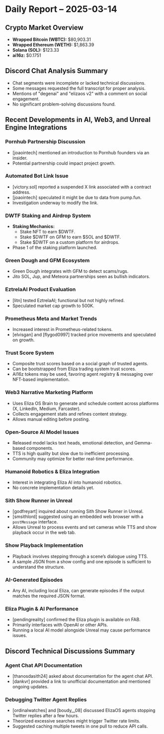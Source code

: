 # Daily Report – 2025-03-14

## Crypto Market Overview

- **Wrapped Bitcoin (WBTC):** $80,903.31
- **Wrapped Ethereum (WETH):** $1,863.39
- **Solana (SOL):** $123.33
- **ai16z:** $0.1751

## Discord Chat Analysis Summary

- Chat segments were incomplete or lacked technical discussions.
- Some messages requested the full transcript for proper analysis.
- Mentions of "degenai" and "elizaos v2" with a comment on social engagement.
- No significant problem-solving discussions found.

## Recent Developments in AI, Web3, and Unreal Engine Integrations

### Pornhub Partnership Discussion

- [joaointech] mentioned an introduction to Pornhub founders via an insider.
- Potential partnership could impact project growth.

### Automated Bot Link Issue

- [victory.sol] reported a suspended X link associated with a contract address.
- [joaointech] speculated it might be due to data from pump.fun.
- Investigation underway to modify the link.

### DWTF Staking and Airdrop System

- **Staking Mechanics:**
  - Stake NFT to earn $DWTF.
  - Stake $DWTF on GFM to earn $SOL and $DWTF.
  - Stake $DWTF on a custom platform for airdrops.
- Phase 1 of the staking platform launched.

### Green Dough and GFM Ecosystem

- Green Dough integrates with GFM to detect scams/rugs.
- Jito SOL, Jup, and Meteora partnerships seen as bullish indicators.

### EztrelaAI Product Evaluation

- [litn] tested EztrelaAI; functional but not highly refined.
- Speculated market cap growth to 500K.

### Prometheus Meta and Market Trends

- Increased interest in Prometheus-related tokens.
- [elvisgan] and [flygod0997] tracked price movements and speculated on growth.

### Trust Score System

- Composite trust scores based on a social graph of trusted agents.
- Can be bootstrapped from Eliza trading system trust scores.
- AI16z tokens may be used, favoring agent registry & messaging over NFT-based implementation.

### Web3 Narrative Marketing Platform

- Uses Eliza OS Brain to generate and schedule content across platforms (X, LinkedIn, Medium, Farcaster).
- Collects engagement stats and refines content strategy.
- Allows manual editing before posting.

### Open-Source AI Model Issues

- Released model lacks text heads, emotional detection, and Gemma-based components.
- TTS is high quality but slow due to inefficient processing.
- Community may optimize for better real-time performance.

### Humanoid Robotics & Eliza Integration

- Interest in integrating Eliza AI into humanoid robotics.
- No concrete implementation details yet.

### Sith Show Runner in Unreal

- [godfreyart] inquired about running Sith Show Runner in Unreal.
- [smsithlord] suggested using an embedded web browser with a `postMessage` interface.
- Allows Unreal to process events and set cameras while TTS and show playback occur in the web tab.

### Show Playback Implementation

- Playback involves stepping through a scene’s dialogue using TTS.
- A sample JSON from a show config and one episode is sufficient to understand the structure.

### AI-Generated Episodes

- Any AI, including local Eliza, can generate episodes if the output matches the required JSON format.

### Eliza Plugin & AI Performance

- [pendingreality] confirmed the Eliza plugin is available on FAB.
- Primarily interfaces with OpenAI or other APIs.
- Running a local AI model alongside Unreal may cause performance issues.

## Discord Technical Discussions Summary

### Agent Chat API Documentation

- [thanosdasith24] asked about documentation for the agent chat API.
- [dankvr] provided a link to unofficial documentation and mentioned ongoing updates.

### Debugging Twitter Agent Replies

- [ordinalwatches] and [boudy__08] discussed ElizaOS agents stopping Twitter replies after a few hours.
- Theorized excessive searches might trigger Twitter rate limits.
- Suggested caching multiple tweets in one pull to reduce API calls.
